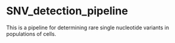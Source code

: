 # SNV_detection_pipeline
This is a pipeline for determining rare single nucleotide variants in populations of cells.
